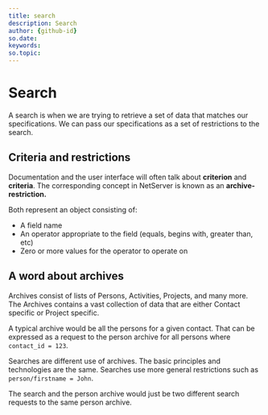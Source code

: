 ```yaml
---
title: search      
description: Search
author: {github-id}
so.date:
keywords:
so.topic:
---
```


# Search

A search is when we are trying to retrieve a set of data that matches our specifications. We can pass our specifications as a set of restrictions to the search.

## Criteria and restrictions

Documentation and the user interface will often talk about **criterion** and **criteria**. The corresponding concept in NetServer is known as an **archive-restriction.**

Both represent an object consisting of:

* A field name
* An operator appropriate to the field (equals, begins with, greater than, etc)
* Zero or more values for the operator to operate on

## A word about archives

Archives consist of lists of Persons, Activities, Projects, and many more. The Archives contains a vast collection of data that are either Contact specific or Project specific.

A typical archive would be all the persons for a given contact. That can be expressed as a request to the person archive for all persons where `contact_id = 123`.

Searches are different use of archives. The basic principles and technologies are the same. Searches use more general restrictions such as `person/firstname = John`.

The search and the person archive would just be two different search requests to the same person archive.
